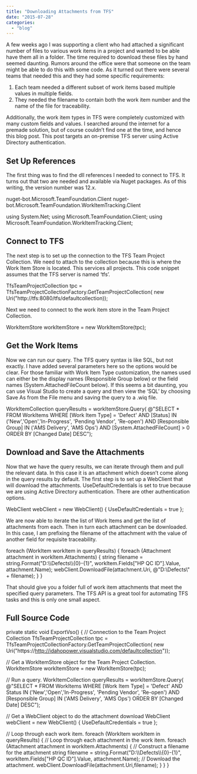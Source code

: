 ```yaml
---
title: "Downloading Attachments from TFS"
date: "2015-07-28"
categories: 
  - "blog"
---
```


A few weeks ago I was supporting a client who had attached a significant number of files to various work items in a project and wanted to be able have them all in a folder. The time required to download these files by hand seemed daunting. Rumors around the office were that someone on the team might be able to do this with some code. As it turned out there were several teams that needed this and they had some specific requirements:

1. Each team needed a different subset of work items based multiple values in multiple fields.
2. They needed the filename to contain both the work item number and the name of the file for traceability.

Additionally, the work item types in TFS were completely customized with many custom fields and values. I searched around the internet for a premade solution, but of course couldn’t find one at the time, and hence this blog post. This post targets an on-premise TFS server using Active Directory authentication.

## Set Up References

The first thing was to find the dll references I needed to connect to TFS. It turns out that two are needed and available via Nuget packages. As of this writing, the version number was 12.x.

nuget-bot.Microsoft.TeamFoundation.Client
nuget-bot.Microsoft.TeamFoundation.WorkItemTracking.Client

using System.Net;
using Microsoft.TeamFoundation.Client;
using Microsoft.TeamFoundation.WorkItemTracking.Client;

## Connect to TFS

The next step is to set up the connection to the TFS Team Project Collection. We need to attach to the collection because this is where the Work Item Store is located. This services all projects. This code snippet assumes that the TFS server is named ‘tfs’.

TfsTeamProjectCollection tpc = 
      TfsTeamProjectCollectionFactory.GetTeamProjectCollection(
      new Uri("http://tfs:8080/tfs/defaultcollection));

Next we need to connect to the work item store in the Team Project Collection.

WorkItemStore workItemStore = new WorkItemStore(tpc);

## Get the Work Items

Now we can run our query. The TFS query syntax is like SQL, but not exactly. I have added several parameters here so the options would be clear. For those familiar with Work Item Type customization, the names used can either be the display names (Responsible Group below) or the field names (System.AttachedFileCount below). If this seems a bit daunting, you can use Visual Studio to create a query and then view the ‘SQL’ by choosing Save As from the File menu and saving the query to a .wiq file.

WorkItemCollection queryResults =
  workItemStore.Query(
  @"SELECT \*
  FROM WorkItems
  WHERE \[Work Item Type\] = 'Defect'
  AND \[Status\] IN ('New','Open','In-Progress', 'Pending Vendor', 'Re-open')
  AND \[Responsible Group\] IN ('AMS Delivery', 'AMS Ops')
  AND \[System.AttachedFileCount\] > 0
  ORDER BY \[Changed Date\] DESC");

## Download and Save the Attachments

Now that we have the query results, we can iterate through them and pull the relevant data. In this case it is an attachment which doesn’t come along in the query results by default. The first step is to set up a WebClient that will download the attachments. UseDefaultCredentials is set to true because we are using Active Directory authentication. There are other authentication options.

WebClient webClient = new WebClient()
{
    UseDefaultCredentials = true
};

We are now able to iterate the list of Work Items and get the list of attachments from each. Then in turn each attachment can be downloaded. In this case, I am prefixing the filename of the attachment with the value of another field for requisite traceability.

foreach (WorkItem workItem in queryResults)
{
  foreach (Attachment attachment in workItem.Attachments)
  {
    string filename = string.Format("D:\\\\Defects\\\\{0}-{1}",
    workItem.Fields\["HP QC ID"\].Value, attachment.Name);
    webClient.DownloadFile(attachment.Uri, @"D:\\Defects\\" + filename);
  }
}

That should give you a folder full of work item attachments that meet the specified query parameters. The TFS API is a great tool for automating TFS tasks and this is only one small aspect.

## Full Source Code

private static void ExportVso()
{
  // Connection to the Team Project Collection
  TfsTeamProjectCollection tpc = TfsTeamProjectCollectionFactory.GetTeamProjectCollection(
    new Uri("https://http://idahopower.visualstudio.com/defaultcollection"));
  
  // Get a WorkItemStore object for the Team Project Collection.
  WorkItemStore workItemStore = new WorkItemStore(tpc);

  // Run a query.
  WorkItemCollection queryResults = workItemStore.Query(
    @"SELECT \*
    FROM WorkItems
    WHERE \[Work Item Type\] = 'Defect'
    AND Status IN ('New','Open','In-Progress', 'Pending Vendor', 'Re-open')
    AND \[Responsible Group\] IN ('AMS Delivery', 'AMS Ops')
    ORDER BY \[Changed Date\] DESC");

  // Get a WebClient object to do the attachment download
  WebClient webClient = new WebClient()
  {
    UseDefaultCredentials = true
  };
  
  // Loop through each work item.
  foreach (WorkItem workItem in queryResults)
  {
    // Loop through each attachment in the work item.
    foreach (Attachment attachment in workItem.Attachments)
    {
      // Construct a filename for the attachment
      string filename = string.Format("D:\\\\Defects\\\\{0}-{1}", workItem.Fields\["HP QC ID"\].Value, attachment.Name);
      // Download the attachment.
      webClient.DownloadFile(attachment.Uri,filename);
    }
  }
}
